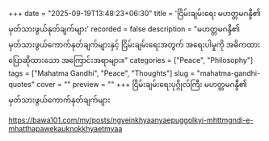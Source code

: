 +++
date = "2025-09-19T13:48:23+06:30"
title = 'ငြိမ်းချမ်းရေး မဟတ္တမဂန္ဒီ၏ မှတ်သားဖွယ်နုတ်ချက်များ'
recorded = false
description = "မဟတ္တမဂန္ဒီ၏ မှတ်သားဖွယ်ကောက်နုတ်ချက်များနှင့် ငြိမ်းချမ်းရေးအတွက် အရေးပါမှုကို အဓိကထားပြောဆိုထားသော အကြောင်းအရာများ။"
categories = ["Peace", "Philosophy"]
tags = ["Mahatma Gandhi", "Peace", "Thoughts"]
slug = "mahatma-gandhi-quotes"
cover = ""
preview = ""
+++
ငြိမ်းချမ်းရေးပုဂ္ဂိုလ်ကြီး မဟတ္တမဂန္ဒီ၏ မှတ်သားဖွယ်ကောက်နုတ်ချက်များ

https://bawa101.com/my/posts/ngyeinkhyaanyaepuggolkyi-mhttmgndi-e-mhatthapawekauknokkhyaetmyaa